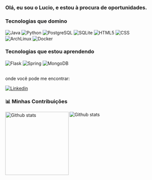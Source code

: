 ###  Olá, eu sou o Lucio, e estou à procura de oportunidades.


### Tecnologias que domino
<div style="display: inline_block">
    <img align="center" alt="Java" src="https://img.shields.io/badge/Java-ED8B00?style=for-the-badge&logo=openjdk&logoColor=white"/>
    <img align="center" alt="Python" src="https://img.shields.io/badge/Python-3776AB?style=for-the-badge&logo=python&logoColor=white" />
    <img align="center" alt="PostgreSQL" src="https://img.shields.io/badge/PostgreSQL-316192?style=for-the-badge&logo=postgresql&logoColor=white">
    <img align="center" alt="SQLite" src="https://img.shields.io/badge/SQLite-07405E?style=for-the-badge&logo=sqlite&logoColor=white">
    <img align="center" alt="HTML5" src="https://img.shields.io/badge/HTML5-E34F26?style=for-the-badge&logo=html5&logoColor=white">
    <img align="center" alt="CSS" src="https://img.shields.io/badge/CSS3-1572B6?style=for-the-badge&logo=css3&logoColor=white">
    </br>
    <img align="center" alt="ArchLinux" src="https://img.shields.io/badge/Arch%20Linux-1793D1?logo=arch-linux&logoColor=fff">
    <img align="center" alt="Docker" src="https://img.shields.io/badge/Docker-2496ED?logo=docker&logoColor=fff">
</div>

### Tecnologias que estou aprendendo
<div>
    <img align="center" alt="Flask" src="https://img.shields.io/badge/Flask-000000?style=for-the-badge&logo=flask&logoColor=white">
    <img align="center" alt="Spring" src="https://img.shields.io/badge/Spring-6DB33F?style=for-the-badge&logo=spring&logoColor=white">
    <img align="center"  alt="MongoDB" src="https://img.shields.io/badge/MongoDB-4EA94B?style=for-the-badge&logo=mongodb&logoColor=white">
</div></br>

onde você pode me encontrar:

[![Linkedin](https://img.shields.io/badge/LinkedIn-0077B5?style=for-the-badge&logo=linkedin&logoColor=white)](https://www.linkedin.com/in/andrei-lucio-a613112a3)

### 📊 Minhas Contribuições

<img align="left" alt="Github stats" height=200 src="https://github-readme-stats.vercel.app/api?username=Luci746&show_icons=true&theme=onedark&include_all_commits=true&locale=pt-br">
<img align="left" alt="Github stats" src="https://github-readme-stats.vercel.app/api/top-langs/?username=Luci746&theme=onedark&layout=compact&custom_title=Tecnologias&langs_count=10">

